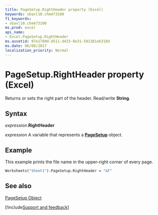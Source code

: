 ```yaml
---
title: PageSetup.RightHeader property (Excel)
keywords: vbaxl10.chm473100
f1_keywords:
- vbaxl10.chm473100
ms.prod: excel
api_name:
- Excel.PageSetup.RightHeader
ms.assetid: 97e1780d-d511-d433-0e31-501381e6318d
ms.date: 06/08/2017
localization_priority: Normal
---
```



# PageSetup.RightHeader property (Excel)

Returns or sets the right part of the header. Read/write  **String**.


## Syntax

_expression_.**RightHeader**

_expression_ A variable that represents a **[PageSetup](Excel.PageSetup.md)** object.


## Example

This example prints the file name in the upper-right corner of every page.


```vb
Worksheets("Sheet1").PageSetup.RightHeader = "&F"
```


## See also


[PageSetup Object](Excel.PageSetup.md)

[!include[Support and feedback](~/includes/feedback-boilerplate.md)]